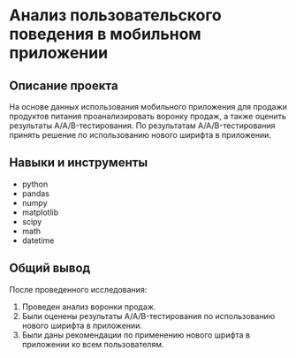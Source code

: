 # Анализ пользовательского поведения в мобильном приложении

## Описание проекта
На основе данных использования мобильного приложения для продажи продуктов питания проанализировать воронку продаж, а также оценить результаты A/A/B-тестирования. По результатам A/A/B-тестирования принять решение по использованию нового ширифта в приложении.

## Навыки и инструменты
- python
- pandas
- numpy
- matplotlib
- scipy
- math
- datetime

## Общий вывод
После проведенного исследования:
1. Проведен анализ воронки продаж.
2. Были оценены результаты A/A/B-тестирования по использованию нового ширифта в приложении.
3. Были даны рекомендации по применению нового шрифта в приложении ко всем пользователям.
